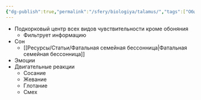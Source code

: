 ```yaml
---
{"dg-publish":true,"permalink":"/sfery/biologiya/talamus/","tags":["Общаябиология"]}
---
```


- Подкорковый центр всех видов чувствительности кроме обоняния
	- Фильтрует информацию
- Сон
	- [[Ресурсы/Статьи/Фатальная семейная бессонница\|Фатальная семейная бессонница]]
- Эмоции
- Двигательные реакции
	- Сосание
	- Жевание
	- Глотание
	- Смех